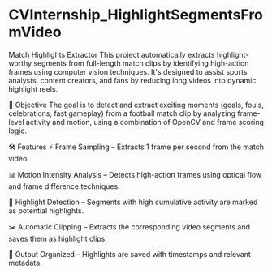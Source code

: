# CVInternship_HighlightSegmentsFromVideo
Match Highlights Extractor
This project automatically extracts highlight-worthy segments from full-length match clips by identifying high-action frames using computer vision techniques. It's designed to assist sports analysts, content creators, and fans by reducing long videos into dynamic highlight reels.

🎯 Objective
The goal is to detect and extract exciting moments (goals, fouls, celebrations, fast gameplay) from a football match clip by analyzing frame-level activity and motion, using a combination of OpenCV and frame scoring logic.

🛠️ Features
⚡ Frame Sampling – Extracts 1 frame per second from the match video.

📊 Motion Intensity Analysis – Detects high-action frames using optical flow and frame difference techniques.

🧠 Highlight Detection – Segments with high cumulative activity are marked as potential highlights.

✂️ Automatic Clipping – Extracts the corresponding video segments and saves them as highlight clips.

📁 Output Organized – Highlights are saved with timestamps and relevant metadata.

